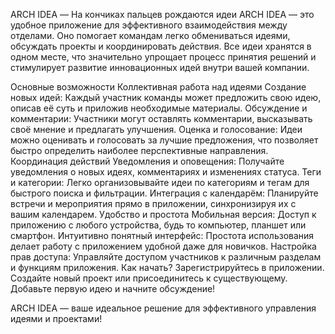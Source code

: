 ARCH IDEA — На кончиках пальцев рождаются идеи
ARCH IDEA — это удобное приложение для эффективного взаимодействия между отделами. Оно помогает командам легко обмениваться идеями, обсуждать проекты и координировать действия. Все идеи хранятся в одном месте, что значительно упрощает процесс принятия решений и стимулирует развитие инновационных идей внутри вашей компании.

Основные возможности
Коллективная работа над идеями
Создание новых идей: Каждый участник команды может предложить свою идею, описав её суть и приложив необходимые материалы.
Обсуждение и комментарии: Участники могут оставлять комментарии, высказывать своё мнение и предлагать улучшения.
Оценка и голосование: Идеи можно оценивать и голосовать за лучшие предложения, что позволяет быстро определить наиболее перспективные направления.
Координация действий
Уведомления и оповещения: Получайте уведомления о новых идеях, комментариях и изменениях статуса.
Теги и категории: Легко организовывайте идеи по категориям и тегам для быстрого поиска и фильтрации.
Интеграция с календарём: Планируйте встречи и мероприятия прямо в приложении, синхронизируя их с вашим календарем.
Удобство и простота
Мобильная версия: Доступ к приложению с любого устройства, будь то компьютер, планшет или смартфон.
Интуитивно понятный интерфейс: Простота использования делает работу с приложением удобной даже для новичков.
Настройка прав доступа: Управляйте доступом участников к различным разделам и функциям приложения.
Как начать?
Зарегистрируйтесь в приложении.
Создайте новый проект или присоединитесь к существующему.
Добавьте первую идею и начните обсуждение!

ARCH IDEA — ваше идеальное решение для эффективного управления идеями и проектами!

